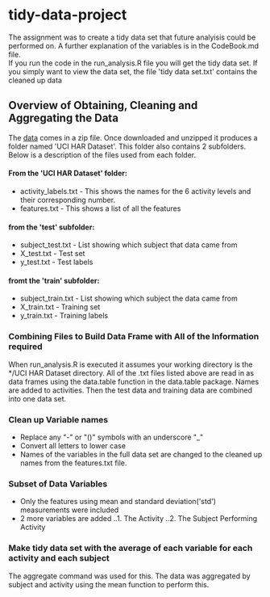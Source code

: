 # tidy-data-project

The assignment was to create a tidy data set that future analyisis could be performed on. 
A further explanation of the variables is in the CodeBook.md file.  
If you run the code in the run_analysis.R file you will get the tidy data set.
If you simply want to view the data set, the file 'tidy data set.txt' contains the cleaned up data


## Overview of Obtaining, Cleaning and Aggregating the Data

The [data](https://d396qusza40orc.cloudfront.net/getdata%2Fprojectfiles%2FUCI%20HAR%20Dataset.zip) comes in a zip file. 
Once downloaded and unzipped it produces a folder named 'UCI HAR Dataset'.  This folder also contains 2 subfolders.  Below
is a description of the files used from each folder.

#### From the 'UCI HAR Dataset' folder:
+ activity_labels.txt - This shows the names for the 6 activity levels and their corresponding number.
+ features.txt - This shows a list of all the features

#### from the 'test' subfolder:
+ subject_test.txt - List showing which subject that data came from
+ X_test.txt - Test set
+ y_test.txt - Test labels

#### fromt the 'train' subfolder:
+ subject_train.txt - List showing which subject the data came from
+ X_train.txt - Training set
+ y_train.txt - Training labels

### Combining Files to Build Data Frame with All of the Information required
When run_analysis.R is executed it assumes your working directory is the */UCI HAR Dataset directory.  All of the .txt files listed
above are read in as data frames using the data.table function in the data.table package.  Names are added to activities.  Then the
test data and training data are combined into one data set.  

###  Clean up Variable names
+ Replace any "-" or "()" symbols with an underscore "_"
+ Convert all letters to lower case
+ Names of the variables in the full data set are changed to the cleaned up names from the features.txt file.

###  Subset of Data Variables
+ Only the features using mean and standard deviation('std') measurements were included
+ 2 more variables are added
..1. The Activity
..2. The Subject Performing Activity

### Make tidy data set with the average of each variable for each activity and each subject
The aggregate command was used for this.  The data was aggregated by subject and activity using the mean function to perform this.
